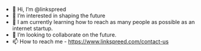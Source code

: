 - 👋 Hi, I’m @linkspreed
- 👀 I’m interested in shaping the future
- 🌱 I am currently learning how to reach as many people as possible as an internet startup.
- 💞️ I’m looking to collaborate on the future.
- 📫 How to reach me - https://www.linkspreed.com/contact-us

